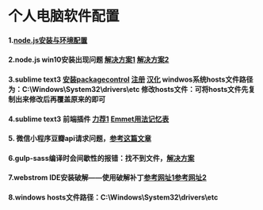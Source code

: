 # 个人电脑软件配置

#### 1.[node.js安装与环境配置](https://www.jianshu.com/p/03a76b2e7e00)
#### 2.node.js win10安装出现问题 [解决方案1](https://blog.csdn.net/M075097/article/details/74910372) [解决方案2](https://www.jb51.net/article/99843.htm)
#### 3.sublime text3 [安装packagecontrol](https://packagecontrol.io/installation) [注册](https://gist.github.com/cantgis/fb17ab10287c512379fbefad7fa5be1c) [汉化](https://www.jianshu.com/p/22e4db0f7b7b) windwos系统hosts文件路径为：C:\Windows\System32\drivers\etc 修改hosts文件：可将hosts文件先复制出来修改后再覆盖原来的即可
#### 4.sublime text3 前端插件 [力荐1](https://www.cnblogs.com/hykun/p/sublimeText3.html) [Emmet用法记忆表](https://docs.emmet.io/cheat-sheet/)
#### 5. 微信小程序豆瓣api请求问题，[参考这篇文章](https://blog.csdn.net/alisa7/article/details/80492410)
#### 6.gulp-sass编译时会间歇性的报错：找不到文件，[解决方案](https://www.cnblogs.com/venoral/p/6130353.html)
#### 7.webstrom IDE安装破解——使用破解补丁[参考网址1](https://blog.csdn.net/voke_/article/details/76418116)[参考网址2](https://www.jianshu.com/p/0bf76557153a)
#### 8.windows hosts文件路径：C:\Windows\System32\drivers\etc
